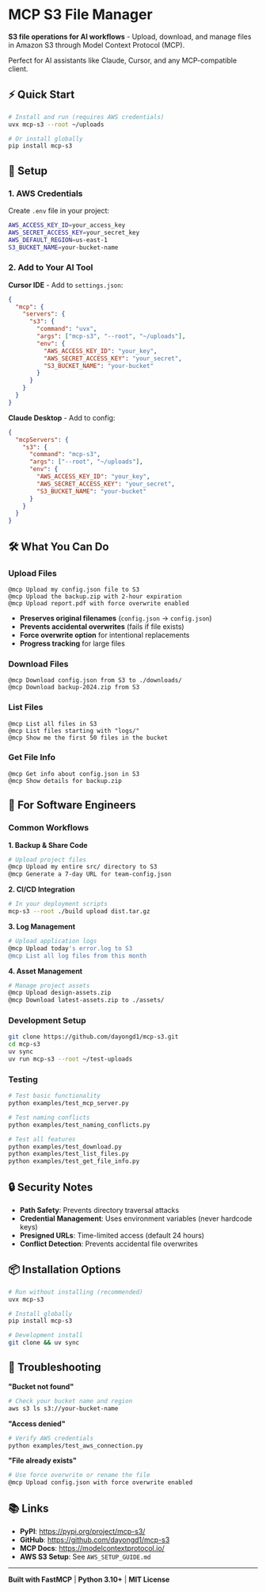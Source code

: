 # MCP S3 File Manager

**S3 file operations for AI workflows** - Upload, download, and manage files in Amazon S3 through Model Context Protocol (MCP).

Perfect for AI assistants like Claude, Cursor, and any MCP-compatible client.

## ⚡ Quick Start

```bash
# Install and run (requires AWS credentials)
uvx mcp-s3 --root ~/uploads

# Or install globally
pip install mcp-s3
```

## 🔧 Setup

### 1. AWS Credentials
Create `.env` file in your project:
```bash
AWS_ACCESS_KEY_ID=your_access_key
AWS_SECRET_ACCESS_KEY=your_secret_key
AWS_DEFAULT_REGION=us-east-1
S3_BUCKET_NAME=your-bucket-name
```

### 2. Add to Your AI Tool

**Cursor IDE** - Add to `settings.json`:
```json
{
  "mcp": {
    "servers": {
      "s3": {
        "command": "uvx",
        "args": ["mcp-s3", "--root", "~/uploads"],
        "env": {
          "AWS_ACCESS_KEY_ID": "your_key",
          "AWS_SECRET_ACCESS_KEY": "your_secret", 
          "S3_BUCKET_NAME": "your-bucket"
        }
      }
    }
  }
}
```

**Claude Desktop** - Add to config:
```json
{
  "mcpServers": {
    "s3": {
      "command": "mcp-s3",
      "args": ["--root", "~/uploads"],
      "env": {
        "AWS_ACCESS_KEY_ID": "your_key",
        "AWS_SECRET_ACCESS_KEY": "your_secret",
        "S3_BUCKET_NAME": "your-bucket"
      }
    }
  }
}
```

## 🛠️ What You Can Do

### Upload Files
```
@mcp Upload my config.json file to S3
@mcp Upload the backup.zip with 2-hour expiration
@mcp Upload report.pdf with force overwrite enabled
```
- **Preserves original filenames** (`config.json` → `config.json`)
- **Prevents accidental overwrites** (fails if file exists)
- **Force overwrite option** for intentional replacements
- **Progress tracking** for large files

### Download Files
```
@mcp Download config.json from S3 to ./downloads/
@mcp Download backup-2024.zip from S3
```

### List Files
```
@mcp List all files in S3
@mcp List files starting with "logs/"
@mcp Show me the first 50 files in the bucket
```

### Get File Info
```
@mcp Get info about config.json in S3
@mcp Show details for backup.zip
```

## 🚀 For Software Engineers

### Common Workflows

**1. Backup & Share Code**
```bash
# Upload project files
@mcp Upload my entire src/ directory to S3
@mcp Generate a 7-day URL for team-config.json
```

**2. CI/CD Integration**
```bash
# In your deployment scripts
mcp-s3 --root ./build upload dist.tar.gz
```

**3. Log Management**
```bash
# Upload application logs
@mcp Upload today's error.log to S3
@mcp List all log files from this month
```

**4. Asset Management**
```bash
# Manage project assets
@mcp Upload design-assets.zip
@mcp Download latest-assets.zip to ./assets/
```

### Development Setup
```bash
git clone https://github.com/dayongd1/mcp-s3.git
cd mcp-s3
uv sync
uv run mcp-s3 --root ~/test-uploads
```

### Testing
```bash
# Test basic functionality
python examples/test_mcp_server.py

# Test naming conflicts
python examples/test_naming_conflicts.py

# Test all features
python examples/test_download.py
python examples/test_list_files.py
python examples/test_get_file_info.py
```

## 🔒 Security Notes

- **Path Safety**: Prevents directory traversal attacks
- **Credential Management**: Uses environment variables (never hardcode keys)
- **Presigned URLs**: Time-limited access (default 24 hours)
- **Conflict Detection**: Prevents accidental file overwrites

## 📦 Installation Options

```bash
# Run without installing (recommended)
uvx mcp-s3

# Install globally
pip install mcp-s3

# Development install
git clone && uv sync
```

## 🚨 Troubleshooting

**"Bucket not found"**
```bash
# Check your bucket name and region
aws s3 ls s3://your-bucket-name
```

**"Access denied"**
```bash
# Verify AWS credentials
python examples/test_aws_connection.py
```

**"File already exists"**
```bash
# Use force overwrite or rename the file
@mcp Upload config.json with force overwrite enabled
```

## 📚 Links

- **PyPI**: https://pypi.org/project/mcp-s3/
- **GitHub**: https://github.com/dayongd1/mcp-s3
- **MCP Docs**: https://modelcontextprotocol.io/
- **AWS S3 Setup**: See `AWS_SETUP_GUIDE.md`

---

**Built with FastMCP** | **Python 3.10+** | **MIT License**